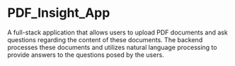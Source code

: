 # PDF_Insight_App
A full-stack application that allows users to upload PDF documents and ask questions regarding the content of these documents. The backend processes these documents and utilizes natural language processing to provide answers to the questions posed by the users.
